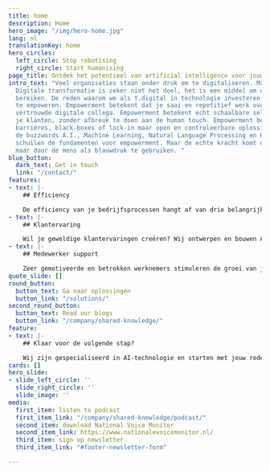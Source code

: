 ```yaml
---
title: home
description: Home
hero_image: "/img/hero-home.jpg"
lang: nl
translationKey: home
hero_circles:
  left_circle: Stop robotising
  right_circle: Start humanising
page_title: Ontdek het potentieel van artificial intelligence voor jouw organisatie
intro_text: "Veel organisaties staan onder druk om te digitaliseren. Maar waarom?
  Digitale transformatie is zeker niet het doel, het is een middel om een doel te
  bereiken. De reden waarom we als Y.digital in technologie investeren is om mensen
  te empoweren. Empowerment betekent dat je saai en repetitief werk overlaat aan een
  vertrouwde digitale collega. Empowerment betekent echt schaalbare self-service voor
  je klanten, zonder afbreuk te doen aan de human touch. Empowerment betekent geen
  barrières, black-boxes of lock-in maar open en controleerbare oplossingen. \n\nAchter
  de buzzwords A.I., Machine Learning, Natural Language Processing en Knowledge Graphs
  schuilen de fundamenten voor empowerment. Maar de echte kracht komt niet van technologie
  maar door de mens als blauwdruk te gebruiken. "
blue_button:
  dark_text: Get in touch
  link: "/contact/"
features:
- text: |-
    ## Efficiency

    De efficiency van je bedrijfsprocessen hangt af van drie belangrijke factoren: medewerkers, kennis en systemen. Wij gebruiken de menselijke intelligentie in onze geautomatiseerde oplossingen voor Intelligent Document Processing. Hiermee verhoog je de efficiency en kwaliteit aanzienlijk. Met als belangrijkste voordelen: schaalbaarheid, verbeterde nauwkeurigheid, verhoogde productiviteit en een aanzienlijke kostenreductie.
- text: |-
    ## Klantervaring

    Wil je geweldige klantervaringen creëren? Wij ontwerpen en bouwen AI-oplossingen die een belangrijke rol spelen in de gehele customer journey. Met onze geavanceerde conversationele AI-technologie leveren wij intelligente - knowledge graph based - chatbots en voice-assistenten voor o.a. op de website en in je callcenter. De belangrijkste resultaten: intelligentere conversaties, hoger percentage 'first time right' en een hogere klanttevredenheid.
- text: |-
    ## Medewerker support

    Zeer gemotiveerde en betrokken werknemers stimuleren de groei van je bedrijf. Onze digitale AI-assistenten ondersteunen jouw medewerkers met relevante informatie en kennis, suggesties voor next best actions, het verwerken van documenten en automatiseren van repetitief werk. De belangrijkste resultaten: hogere medewerkerstevredenheid, betere kwaliteit, een lagere werkdruk, minder repetitief werk en meer flexibiliteit.
quote_slide: []
round_button:
  button_text: Ga naar oplossingen
  button_link: "/solutions/"
second_round_button:
  button_text: Read our blogs
  button_link: "/company/shared-knowledge/"
feature:
- text: |-
    ## Klaar voor de volgende stap?

    Wij zijn gespecialiseerd in AI-technologie en starten met jouw reden Y. Wil je weten welke waarde dit kan toevoegen aan jouw organisatie? [Neem dan contact met ons op.](/nl/contact/ "Neem dan contact met ons op.")
cards: []
hero_slide:
- slide_left_circle: ''
  slide_right_circle: ''
  slide_image: ''
media:
  first_item: listen to podcast
  first_item_link: "/company/shared-knowledge/podcast/"
  second_item: download National Voice Monitor
  second_item_link: https://www.nationalevoicemonitor.nl/
  third_item: sign up newsletter
  third_item_link: "#footer-newsletter-form"

---
```

